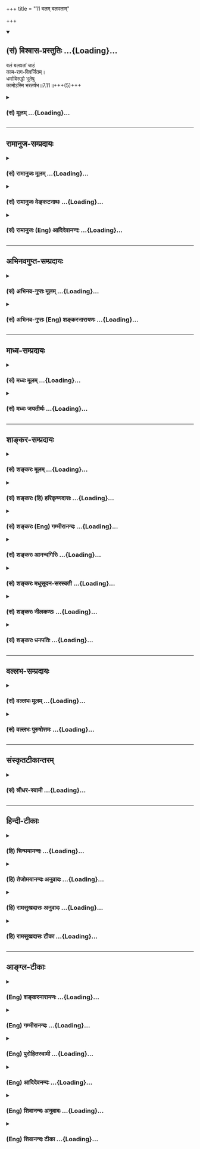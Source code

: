 +++
title = "11 बलम् बलवताम्"

+++
<div class="js_include" newlevelforh1="2" title="(सं) विश्वास-प्रस्तुतिः" unfilled url="/mahAbhAratam/vyAsaH/shlokashaH/06-bhIShma-parva/03-bhagavad-gItA-parva/saMskRtam/vishvAsa-prastutiH/07_jnAna-vijnAna-yogaH/11_balam_balavatAm.md">
<details open><summary><h2>(सं) विश्वास-प्रस्तुतिः ...{Loading}...</h2></summary>

बलं बलवतां चाहं  
काम-राग-विवर्जितम्।  
धर्माविरुद्धो भूतेषु  
कामोऽस्मि भरतर्षभ॥7.11॥+++(5)+++
</details>
</div>
<div class="js_include collapsed" newlevelforh1="3" title="(सं) मूलम्" unfilled url="/mahAbhAratam/vyAsaH/shlokashaH/06-bhIShma-parva/03-bhagavad-gItA-parva/saMskRtam/mUlam/07_jnAna-vijnAna-yogaH/11_balam_balavatAm.md">
<details><summary><h3>(सं) मूलम् ...{Loading}...</h3></summary>

बलं बलवतां चाहं कामरागविवर्जितम्।  
धर्माविरुद्धो भूतेषु कामोऽस्मि भरतर्षभ।।7.11।।
</details>
</div>


_________________
## रामानुज-सम्प्रदायः
<div class="js_include collapsed" newlevelforh1="3" title="(सं) रामानुजः मूलम्" unfilled url="/mahAbhAratam/vyAsaH/shlokashaH/06-bhIShma-parva/03-bhagavad-gItA-parva/saMskRtam/rAmAnujaH/mUlam/07_jnAna-vijnAna-yogaH/11_balam_balavatAm.md">
<details><summary><h3>(सं) रामानुजः मूलम् ...{Loading}...</h3></summary>

।।7.11।। एते सर्वे विलक्षणा भावा मत्त एव उत्पन्नाः मच्छेषभूता मच्छरीरतया
मयि एव अवस्थिताः अतः तत्प्रकारः अहम् एव अवस्थितः।

</details>
</div>
<div class="js_include collapsed" newlevelforh1="3" title="(सं) रामानुजः वेङ्कटनाथः" unfilled url="/mahAbhAratam/vyAsaH/shlokashaH/06-bhIShma-parva/03-bhagavad-gItA-parva/saMskRtam/rAmAnujaH/venkaTanAthaH/07_jnAna-vijnAna-yogaH/11_balam_balavatAm.md">
<details><summary><h3>(सं) रामानुजः वेङ्कटनाथः ...{Loading}...</h3></summary>

।। 7.11 एवंभूमिरापः 7।4 इत्यादिना भेदश्रुत्यर्थ उपबृंहितःमयि सर्वम् 7।7
इति तु घटकश्रुत्यर्थः अथ तदुभयनिर्वाहिताभेदश्रुत्यर्थोपबृंहणं क्रियत
इत्यभिप्रायेणाह अत इति। केचित्मयि सर्वमिदम् इत्यस्य रसादिधर्मविशिष्टे
मयि प्रोतमित्यर्थः तद्विवरणंरसोऽहम् इत्यादि इति व्याचख्युः तत्परिहारायाह
सर्वस्य परमपुरुषशरीरत्वेनेति। परोक्ते त्वाधाराधेयभाववैपरीत्यादिदोष इति
भावः। प्रकारवाचिशब्दानां प्रकारिणि पर्यवसानस्वाभाव्यं
जातिगुणादिशब्देष्वपि सामान्यतः सिद्धमिति दर्शयितुं
प्रकारत्वोपादानम्। अभिधानं मुख्यवृत्त्या बोधनम्। यद्यपि रसादिशब्दा लोके
निष्कर्षकाः प्रयुज्यन्ते व्यधिकरणतया चात्रावादिद्रव्योपादानम् तथापि
रसादीनां परमात्मशरीरभूतद्रव्यप्रकारत्वेन परमात्मनः
प्रकारित्वाद्रसादिशब्दानां चात्र तत्समानाधिकरणतया प्रयोगात्तत्र
निष्कर्षकत्वं नास्तीत्यभ्युपगन्तव्यम्। द्रव्योपादानं तु तत्रतत्र द्रव्ये
प्रधानभूतरसगन्धादिप्रकारीभूतोऽहमिति ज्ञापनार्थम्। द्रव्यप्रकाराणां च
तत्प्रकारत्वं काठिन्यवान् (न्येन)यो बिभर्ति वि.पु.1।14।28 इत्यादिषु
प्रयुक्तमिति भावः। रसस्य पृथिव्यां वृत्तौ सत्यामप्यपां
रूपादिगुणान्तरसद्भावेऽपिरसोऽहमप्सु इति विशिष्योपादानं
तेजस्तत्त्वादब्रूपपरिणामस्य पूर्वतत्त्वानुत्पन्नरसप्रधानत्वात्। अन्यत्र
चआत्तगन्धा तदा (ततो) भूमिः प्रलयत्वाय कल्पते वि.पु.6।4।14 इत्यादिना च
पृथिव्यादीनां गन्धरसाद्यधीनत्वमुक्तम्। एवमुत्तरत्रापि प्राधान्यतो
विशेषनिर्देशे यथोचितं भाव्यम्। प्रभा
स्वाश्रयातिरिक्तप्रसारितेजोद्रव्यविशेषः। प्रभयैव चन्द्रसूर्यौ
जगदुपकारहेतुभूताविति तौ तत्प्रधानौ। सर्वेषां वेदानां बीजत्वादिना
तेषुप्रणवः प्रधानभूतः। पौरुषं पुरुषस्य भावः यतः पुरुषबुद्धिरित्येके
सन्तानपरम्पराहेतुभूतं रेत इत्यपरे यद्वा पौरुषं सामर्थ्यं
कर्तृत्वशक्तिरित्यर्थः तयैव हि कर्तुरात्मनः कारकान्तरेभ्यः प्राधान्यम्।
नृषु जीवेष्वित्यर्थः। यद्वा पौरुषं पुंस्त्वम् स्त्रीनपुंसकव्यावृत्तः
सत्त्वादिस्वभावविशेषः। नृशब्दश्च पुरुषपर्यायः। पुण्यो गन्धः
तुलस्यादिगन्धः सुरभिगन्धमात्रं वा तद्योगेन हि पृथिवी सत्त्वोन्मेषस्य
सुखस्य वा हेतुर्भवति। विभावसुरत्राग्निः। तत्र च तेजो दाहकत्वशक्तिः।
भूतशब्देनात्र शरीरिणो गृह्यन्ते। सर्वशब्देनात्र ब्रह्मशर्वादीनामपि
सङ्ग्रहः। तेषु जीवनं प्राणनम् प्राणस्थितिहेतुर्वा। येन सर्वाणि भूतानि
जीवन्ति भूतेषूपजीवनीयं वा रूपम्। सर्वभूतानां सनातनं बीजं प्रकृतितत्त्वम्।
अथवा प्रधानधर्मनिर्देशप्रकरणत्वाद्बीजशब्दोऽत्रोपादानत्वाख्यस्वभावपरः।
सर्वेषां परिणामिद्रव्याणां स्वकार्यपरिणामसामर्थ्यमित्यर्थः। अथवा बीजं
प्ररोहकारणं जङ्गमस्थावरभूतानां तत्तदुपादानद्रव्यम्। बुद्धिः अध्यवसायः
ज्ञानमात्रं वा। तेजस्विनः प्रतापशीलाः तेषां तेजः अनभिभवनीयत्वं
पराभिभवसामर्थ्यं वा। तेजोऽभिमान इति केचित् प्रागल्भ्यमित्यपरे। बलं
धारणादिशक्तिः। कामरागवशात् स्वकार्ये प्रवृत्तस्य बलस्य
परपीडादिहेतुत्वाद्धर्मोपयुक्तशरीरादिधारणमात्रादिविषयत्वायकामरागविवर्जितम्
इत्युक्तम्। काम इच्छायाः काष्ठा प्राप्तदशा। राग इच्छा। यद्वा कामशब्दः
काम्यपरः तद्विषयो रागः कामरागः भूतेषु देवमनुष्यादिरूपेणावस्थितेषु
जन्तुषु। धर्माविरुद्धः कामः स्वदारप्रीत्यादिः। अथरसोऽहम्
इत्यादिसामानाधिकरण्यं सहेतुकमुपपादयति एत इति। न चायं
तदधीनसामर्थ्यप्रदर्शनार्थोराजा राष्ट्रम् इत्यादिवदारोपः मुख्यसम्भवे
वृत्त्यन्तरायोगादिति भावः। एत
इत्यनेनेश्वरव्यतिरिक्तैरशक्यक्रियत्वमभिप्रेतम्। सर्व इत्यनेन
ब्रह्मरुद्रादिभिरन्यैश्च क्रियमाणानामपि
ब्रह्मादिशरीरपरमात्माधीनसृष्टत्वम्अहं कृत्स्नस्य 7।6 इति पूर्वोक्तं
स्मारितम्। वक्ष्यमाणराजसतामसेभ्यो वैलक्षण्यार्थमुक्तंविलक्षणा इति। मत्त
एव पृथग्विधाः 10।5 इति च वक्ष्यते। एतेनन विलक्षणत्वादस्य ब्र.सू.2।1।4
इत्यधिकरणार्थोऽपि स्मारितः। मत्त एवोत्पन्ना इत्यादि तत्तद्वस्त्वनुरूपं
यथासम्भवं सामानाधिकरण्यहेतुः। गुणजातिशरीरेष्वनुगतः
सामानाधिकरण्यहेतुरपृथक्सिद्धिरिति प्रदर्शनायोक्तंमय्येवावस्थिता इति।  
  

</details>
</div>
<div class="js_include collapsed" newlevelforh1="3" title="(सं) रामानुजः (Eng) आदिदेवानन्दः" unfilled url="/mahAbhAratam/vyAsaH/shlokashaH/06-bhIShma-parva/03-bhagavad-gItA-parva/saMskRtam/rAmAnujaH/english/AdidevAnandaH/07_jnAna-vijnAna-yogaH/11_balam_balavatAm.md">
<details><summary><h3>(सं) रामानुजः (Eng) आदिदेवानन्दः ...{Loading}...</h3></summary>

7.8 - 7.11 All these entities with their peculiar characteristic are born from Me alone. They depend on Me; inasmuch as they constitute My body, they exist in Me alone. Thus I alone exist while all of them are only My modes.

</details>
</div>


_________________
## अभिनवगुप्त-सम्प्रदायः
<div class="js_include collapsed" newlevelforh1="3" title="(सं) अभिनव-गुप्तः मूलम्" unfilled url="/mahAbhAratam/vyAsaH/shlokashaH/06-bhIShma-parva/03-bhagavad-gItA-parva/saMskRtam/abhinava-guptaH/mUlam/07_jnAna-vijnAna-yogaH/11_balam_balavatAm.md">
<details><summary><h3>(सं) अभिनव-गुप्तः मूलम् ...{Loading}...</h3></summary>

।।7.10 7.11।। बीजमिति। बलमिति। बीजं सूक्ष्ममादिकारणम् (
सूक्ष्मादिकारणम्)। कामरागविवर्जितं बलं सकलवस्तुधारणसमर्थम् ऊर्जोरूपम् (
omits रूपम्)। कामः +++(S omits कामः)+++ इच्छा संविन्मात्ररूपा यस्या
घटपटादिभिर्धर्मरूपैर्नास्ति विरोधः। इच्छा हि सर्वज्ञ भगवच्छक्तितया
अनुयायिनी न क्वचिद्विरुध्यते धर्मैस्तु आगन्तुकैर्घटपटादिभिर्भिद्यते +++(S
घटादिभिर्भि )+++ इति तदुपासकतया शुद्धसंवित्स्वभावत्वं ज्ञानिनः। उक्तं च
शिवोपनिषदि इच्छायामथ वा ज्ञाने जाते चित्तं निवेशयेत् +++(V 98 )+++ इतिजाते एव
न तु बाह्यप्रसृते इत्यर्थ। एवं व्याख्यानं त्यक्त्वा ये परस्परानुपघातकं
त्रिवर्गं सेवेत इत्याशयेन व्याचक्षते ते संप्रदायक्रममजानानाः भगवद्रहस्यं
च व्याचक्षणा नमस्कार्या एव।

</details>
</div>
<div class="js_include collapsed" newlevelforh1="3" title="(सं) अभिनव-गुप्तः (Eng) शङ्करनारायणः" unfilled url="/mahAbhAratam/vyAsaH/shlokashaH/06-bhIShma-parva/03-bhagavad-gItA-parva/saMskRtam/abhinava-guptaH/english/shankaranArAyaNaH/07_jnAna-vijnAna-yogaH/11_balam_balavatAm.md">
<details><summary><h3>(सं) अभिनव-गुप्तः (Eng) शङ्करनारायणः ...{Loading}...</h3></summary>

7.10-11 Bijam etc. Balam etc. The seed : the subtle prime cause. The
strength, free from desire and attachment : It is of the nature of
vigour and is capable of supporting all that exist. Deire : the Will,
which is nothing but Pure Consciousness and which is not opposed to any
of the attributes (its objects) like pot, cloth etc. For, the Will,
because it is the \[conscious\] energy of the Bhagavat, is immanent in
all and nowhere is it opposed, eventhough it is being differentiated
(i.e. the wills or desires are classified) on account of its attributes
like pot, cloth etc., which are \[only\] accidental. Thus the wise,
because they are devoted to this Will, are of the nature of Pure
Consciousness. That has been said also in the Sivopanisad as - '\[A man
of wisdom\] would concentrate his mind on the Will or \[Self\]
Consciousness that arises'. (VB, 98) \[Here in this otation\] that
arises means 'that has just risen but has not yet spread outside.'
Ignoring this way of interpretation \[of the Gita passage\] some
interpret it so as to bring out the idea 'He would enjoy the group of
the three, not hindering mutually'. These (commentators) are ignorant of
the customs (karma) sanctioned by the traditions; yet they interpret the
secret about the Absolute ! No doubt they deserve \[our\] salutation.

</details>
</div>


_________________
## माध्व-सम्प्रदायः
<div class="js_include collapsed" newlevelforh1="3" title="(सं) मध्वः मूलम्" unfilled url="/mahAbhAratam/vyAsaH/shlokashaH/06-bhIShma-parva/03-bhagavad-gItA-parva/saMskRtam/madhvaH/mUlam/07_jnAna-vijnAna-yogaH/11_balam_balavatAm.md">
<details><summary><h3>(सं) मध्वः मूलम् ...{Loading}...</h3></summary>

।।7.8 7.12।। इदं ज्ञानम्। रसोऽहमित्यादिविज्ञानम्। अबादयोऽपि तत एव। तथापि
रसादिस्वभावाना सागणां च स्वभावत्वे सारत्वे च विशेषतोऽपि स एव नियमाकः न
त्वबादिनियमानुबद्धो रसादिस्तत्सारत्वादिश्चेति दर्शयति अप्सु रस
इत्यादिविशेषशब्दैः। भोगश्च विशेषतो रसादेरिति च उपासनार्थं च। उक्तं च
गीताकल्पेरसादीनां रसादित्वे स्वभावत्वे तथैव च। सारत्वे सर्वधर्मेषु
विशेषेणापि कारणम्। सारभोक्ता च सर्वत्र यतोऽतो जगदीश्वरः। रसादिमानिनां
देहे स सर्वत्र व्यवस्थितः। अबादयः पार्षदाश्च ध्येयः स ज्ञानिनां हरिः।
रसादिसम्पत्त्या अन्येषां वासुदेवो जगत्पतिः इति। स्वभावो जीव एव
च। सर्वस्वभावो नियतस्तेनैव किमुतापरम्। न तदस्ति विना यत्स्यान्मया भूतं
चराचरम् इति च। धर्माविरुद्धःकामरागबिवर्जितम्इत्याद्युपासनार्थम्। उक्तं च
गीताकल्पेधर्मारुविद्धकामेऽसावुपास्यः काममिच्छता। विहीने कामरागादेर्बले च
बलमिच्छता। ध्यातस्तत्र त्वनिच्छद्भिर्ज्ञानमेव ददाति च इत्यादि पुण्यो
गन्ध इति भोगापेक्षया। तथा हि श्रुतिः पुण्यमेवामुं गच्छति न ह वै देवान्
पापं गच्छति बृ.उ.1।5।20 ऋतं पिबन्तौ सुकृतस्य लोके कठो.3।1 इत्यादिका। ऋतं
च पुण्यम्। ऋतं सत्यं तथा धर्मः सुकृतं चाभिधीयते इत्यभिधानात्। ऋतं तु मानसो
धर्मः सत्यं स्यात्सम्प्रयोगगः इति च। नच अनश्नन्नन्यो अभिचाकशीति
श्वे.उ.4।6 मुं.3।1।1ऋक्2।3।17।5अन्यो निरन्नोऽपि बलेन भूयान्
इत्यादिविरोधि स्थूलानशनोक्तेः। आह च सूक्ष्माशनम्। प्रविविक्ताहारतर इवैव
भवत्यस्माच्छारीरारादात्मनः। न चात्र जीव उच्यते शारीरादात्मन इति
भेदाभिधानात्। स्वप्नादिश्च शारीर एवशारीरस्तु त्रिधा भिन्नो
जाग्रदादिष्ववस्थितेः इति वचनाद्गारुडे। अस्मादिति
त्वीश्वरव्यावृत्त्यर्थम्। शारीरौ तावुभौ ज्ञेयौ जीवश्चेश्वरसंज्ञितः।
अनादिबन्धनस्त्वेको नित्यमुक्तस्तथाऽपरः इति वचनान्नारदीये भेदश्रुतेश्च।
सति गत्यन्तरे पुरुषभेद एव कल्प्यो नत्ववस्थाभेदः। आह च प्रविविक्तभुग्यतो
ह्यस्माच्छारीरात्पुरुषोत्तमः। अतोऽभोक्ता च भोक्ता च स्थूलाभोगात्स एव तु
इति गीताकल्पे। न त्वहं तेष्विति तदनाधारत्वमुच्यते। उक्तं च तदाश्रितं
जगत्सर्वं नासौ कुत्रचिदाश्रितः इति गीताकल्पे।

</details>
</div>
<div class="js_include collapsed" newlevelforh1="3" title="(सं) मध्वः जयतीर्थः" unfilled url="/mahAbhAratam/vyAsaH/shlokashaH/06-bhIShma-parva/03-bhagavad-gItA-parva/saMskRtam/madhvaH/jayatIrthaH/07_jnAna-vijnAna-yogaH/11_balam_balavatAm.md">
<details><summary><h3>(सं) मध्वः जयतीर्थः ...{Loading}...</h3></summary>

।।7.8 7.12।। भूमिः 7।4 इत्यादिनेत्यत्रावधेरनुक्तेःरसोऽहं इत्याद्यपि
ज्ञानप्रकरणमिति प्रतीतिः स्यात् तन्निरासाय तत्समाप्तिमाह **इदमि**ति।
एतावता ग्रन्थेन ज्ञानं निरूपितमित्यर्थ। कुतोऽत्र ज्ञानप्रकरणस्य समाप्तिः
इत्यत आह **रसोऽहमि**ति। इतिशब्दाद्यभावेऽपि प्रकरणान्तरारम्भ एव समाप्तिं
गमयिष्यति। अलौकिकमाहात्म्यप्रतिपादनादस्य विज्ञानप्रकरणत्वं ज्ञायत इति
भावः। प्रभवादेः इत्युक्तन्यायेनैवरसोऽहं इत्यादेरपि व्याख्यानं सिद्धम्।
रसादीनां सत्तादिकारणत्वाद्भोक्तृत्वाच्च भगवान् रसादिरिति। नन्वबादयो
धर्मिणो भगवदधीनास्तद्भोग्याश्चेत्यङ्गीक्रियते न वा। नेति पक्षेअहं
कृत्स्नस्य 7।6 इत्युक्तविरोधः। आद्ये तुअप्सु रसः इत्यादेर्धर्मिभ्यो
निष्कृष्य धर्माणां ग्रहणस्यानुपपत्तिरित्यतः प्रथमं पक्षं तावदङ्गीकरोति
**अबादयोऽपी**ति। धर्मिणोऽपि तदधीना एव तद्भोग्याश्चैव। ननु तत्रोक्तो दोष
इत्यतः कारणत्वे तावद्विशेषशब्दोपादाने प्रयोजनमाह **तथापी**ति। यद्यपि
धर्मिणोऽपि भगवदधीना एव तथापि धर्मिभ्यो निष्कृष्य धर्माणामुपादानं युज्यत
इति शेषः। कथं इत्यत आह **रसादी**ति। रसादयश्च ते स्वभावा
अबादीनामनागन्तुकधर्माश्चेति रसादिस्वभावास्तेषां साराणामबादिधर्मेषु
सङ्ख्यादिषु श्रेष्ठानां च तेषामेवाबादिस्वभावभूतानां तद्धर्मेषु
श्रेष्ठानां च रसादीनामिति यावत्। स्वभावत्वेऽबादीनामिति शेषः।
सारत्वेऽबादिधर्मेष्विति शेषः। रसादित्वे चेति चार्थः। स भगवानेव।
विशेषतोऽपीत्यस्य व्यावर्त्यं **न त्वि**ति। अनुबद्धोऽनुषङ्गसिद्धः।
**तत्सारत्वादिश्चे**ति। तस्य रसादेरबादिधर्मेषु सारत्वमबादिस्वभावत्वं
रसत्वादिकंचेत्यर्थः। यथा लोके कुविन्दादिः पटादिद्रव्येष्वेव
व्यापारवाननुभूयते न तु तदीयेषु गन्धरसादिषु गुणेषु तद्धर्मेषु च
गन्धत्वादिषु पृथग्व्यापारवान् किन्तु ते पटादिजन्मानुषङ्गिजन्मान एव। न
तथा भगवान्। अपित्वबादेधर्मेषु रसादिषु तद्धर्मेषु च स्वभावत्वादिषु पृथक्
प्रयत्नवान् नत्वबादिनियमानुषङ्गिसत्तादिकास्त इति दर्शयितुं विशेषशब्दा
उपात्ता इत्यर्थः। भोगपक्षेऽपि प्रयोजनमाह **भोगश्चे**ति।
अबादिभोगादप्यतिशयेन रसादेर्भोगः परमेश्वरस्येति दर्शयति विशेषशब्दैरिति
सम्बन्धः। रसोऽहं इत्याद्यभेदोक्तेरर्थान्तरं सूचयन् तत्रापि
विशेषशब्दोपादाने प्रयोजनमाह **उपासनार्थं** चेति। विशेषतः रसादेरिति
वर्तते। अर्थवशाद्रसादेरिति सप्तमीत्वेन विपरिणम्यते। रसादयः
परमेश्वरोपासने प्रतिमात्वेनात्र विवक्षिताः। प्रतिमायां चाभेदोक्तिः
प्रसिद्धा। प्रतिमात्ममबादीनां समानम्। योऽप्सु तिष्ठन् बृ.उ.7।3।4
इत्यादेः। अतः किं विशेषशब्दग्रहणेनेति चेत् अबादिभ्यो विशेषतः रसादिषु
भगवदुपासनार्थं तदुपपत्तिरिति। उक्तेऽर्थत्रये प्रमाणमाह **उक्तं** चेति।
तथा चशब्दः अन्योन्यसमुच्चये। एवशब्दस्येश्वर इत्यनेन सम्बन्धः।
सर्वत्राबादिषु। ईश्वरो रसादिकं जगदित्युच्यत इत्यर्थः।
अबादयोऽबाद्यभिमानिनः। ज्ञानिनां ज्ञानार्थिनां सम्पत्त्यै प्राप्त्यै
अन्येषां रसार्थिनाम्। अबादय इति रसादीति च पादयोः सप्तनवाक्षरत्वेऽपि न वा
एकेनाक्षरेण छन्दांसि वियन्ति ऐ.ब्रा.1।6 इति वचनाददोषः। स्वभावस्य
भगवदधीनत्वमलौकिकमित्यतस्तत्रान्यान्यपि वाक्यानि पठति **स्वभाव** इति।
अस्त्वेवं धर्मिभ्यो निष्कृष्य धर्माणामुपादानम् धर्माणां विशेषणोपादानं तु
किमर्थमित्यत **आह** **धर्मे**ति। आदिपदेनपुण्यो गन्धः इत्यस्य ग्रहणम्।
कामादिषु विशिष्टंष्वेव भगवानुपास्यः न धर्मविरुद्धेष्वशुचिष्विति ज्ञापनाय
कामादीनां धर्माणां धर्माविरुद्धत्वादिविशेषणोपादानमित्यर्थः। अत्र
प्रमाणमाह **उक्तं वे**ति। कामं पुरुषार्थम्। कामरागादेः कामरागादिना।
अनिञ्छद्भिः कामादिकम्। गन्धस्य विशेषणोपादाने प्रयोजनान्तरमाह **पुण्य**
इति। पुण्यगन्धस्यैव भगवतो भोगो न दुर्गन्धस्येति ज्ञापयितुमत्र
विशेषणोपादानमित्यर्थः। ननु दुर्गन्धं भगवाननुभवति न वा नेति पक्षे
सार्वज्ञाभावः आद्ये कथं भोगाभावः उच्यते अनुभूयमाना अपि दुर्गन्धादयो न
फलहेतव इत्यभिप्रायः। सुगन्धस्तु सुखहेतुरित्युपपादितम्। शुचिवस्त्वेव भगवतो
भोग्यमित्यत्र प्रमाणमाह **तथा ही**ति। अमुमुपासकम्। कुतः तस्य देवत्वात्।
तथापि कुतः न ह वै देवमात्रस्य पुण्यभोगनियमे देवोत्तमस्य सुतरां
तत्सिद्धि। ऋतं कठो.3।1 इति श्रुतिः कथं प्रकृतोपयोगिनी इत्यत आह **ऋतं**
चेति। कुतः इत्यतः सामान्यविशेषाभिधानादित्याह **ऋतमि**ति। प्रयोगगः
शब्दजन्यः। तथा च श्रुतावृतशब्दः पुण्यफलस्योपलक्षक इति भावः। स्यादिदं
व्याख्यानं यदि भगवतो विषयभोगो युक्तः स्यात् न चैवम् तदङ्गीकारे
श्रुत्यादिविरोधात्। ऋतं पिबन्तौ इति चात एव छत्रिन्यायेनोपचरितमित्यत आह न
चेति। कुतो नेत्यत आह **स्थूले**ति। श्रुत्यादिषु स्थूलस्य जीवभोग्यस्य
विषयस्याभोगोक्तेः सूक्ष्मभोगस्य चाङ्गीकारादिति भावः। सूक्ष्माशने प्रमिते
भवेदियं व्यवस्था। तदेव कुतः इत्यत आह **आह चे**ति। गन्धादिषु यो
जीवेन्द्रियागोचरः सारभागस्तस्य भोगम्। परमेश्वरोऽस्माच्छारीरादात्मनो
जीवादतिशयेन विलक्षणभोग एव भवति। अवतारेषु स्थूलमपि भुङक्ते इतीवशब्दः। ननु
प्रविविक्ताहारतरोऽयं जीव एवेत्यत आह **न चे**ति। न हि जीवो जीवादेव
विलक्षणाहार इति युज्यत इत्यर्थः। ननु
शारीराज्जागरावस्थाज्जीवात्स्वप्नसुषुप्त्यवस्थः स एव प्रविविक्ताहार
इत्यवस्थाभेदोपाधिकं जीवस्य भेदमङ्गीकृत्य व्याख्यास्यामीत्यत आह
**स्वप्नादिश्चेति**। स्वपो नन् अष्टा.3।3।91 इति स्वप्नशब्दः कर्तरि।
स्वप्नः सुषुप्तश्च शारीर एव न केवलं जाग्रत् तथाच त्र्यवस्थस्यापि
शारीरशब्देन गृहीतत्वात् न ततो भेदः स्वप्नसुषुप्तयोरित्यर्थः।
अवस्थात्रयवतोऽपि शारीरत्वं कुतः इत्यत आह **शारीर** स्त्विति।
जाग्रदादिष्वंवस्थासु। अस्तु त्र्यवस्थोऽपि शारीरः तथाप्यस्मादिति
विशेषणेनात्र शारीरादिति जाग्रदवस्थो गृह्यते। तस्माच्च स्वप्नाद्यवस्थस्य
भेदोक्तिरुक्तविधया सम्भवति। भवत्पक्षेऽपि शारीरादिति जीवे सिद्धेऽस्मादिति
विशेषणं व्यर्थं स्यादिति तत्राह **अस्मादि**ति।
नैतद्विशेषणसार्थक्यायेश्वरं परित्यज्य जीवोऽत्र ग्राह्यः
शारीरादित्येवोक्तावीश्वरस्यापि प्राप्तावीश्वरादेवेश्वरस्य भेदानुपपत्तेः।
तद्व्यावृत्त्यर्थं जीवमात्रपरिग्रहाय विशेषणमिति
सार्थक्योपपत्तेरित्यर्थः। भवेदेवं यदि शारीरत्वमीश्वरस्यापि स्यात् तदेव
कुतः इत्यत आह **शारीरावि**ति। नन्वेवं पक्षद्वयेऽप्युपपत्तावीश्वर
एवात्रोच्यते न जीवः इति कुतः विनिगमनमित्यत आह **भेदे**ति। चो हेतौ।
भेदश्रुतेः स्वाभाविकभेदरूपे गत्यन्तरे सम्भवति पुरुषभेद एवार्थतया
ग्राह्यः न त्ववस्थोपाधिको भेदः। मुख्यामुख्ययोर्मुख्ये सम्प्रत्ययात् अतो
युक्तं विनिगमनम्। न केवलमुक्तव्यवस्था न्यायप्राप्ता किन्त्वागमसिद्धा
चेत्याह **आह चे**ति। अभोक्ता च भोक्ता
चेत्येतयोर्व्युत्क्रमेणान्धयः। सर्वभूतस्थमात्मानं 6।29 इत्युक्तत्वात्। न
त्वहं तेषु 7।12 इति कथमुच्यते इत्यत आह **न त्वहमि**ति। तदनाधारत्वं
तदुपजीवनेन स्थित्यभावः। कुत एतत् इत्यत आह **उक्तं चे**ति। न केवलं
मुक्तविरोधादिति चार्थः।

</details>
</div>


_________________
## शाङ्कर-सम्प्रदायः
<div class="js_include collapsed" newlevelforh1="3" title="(सं) शङ्करः मूलम्" unfilled url="/mahAbhAratam/vyAsaH/shlokashaH/06-bhIShma-parva/03-bhagavad-gItA-parva/saMskRtam/shankaraH/mUlam/07_jnAna-vijnAna-yogaH/11_balam_balavatAm.md">
<details><summary><h3>(सं) शङ्करः मूलम् ...{Loading}...</h3></summary>

।।7.11।। **बलं** सामर्थ्यम् ओजो **बलवताम् अहम्** तच्च बलं
**कामरागविवर्जितम्** कामश्च रागश्च कामरागौ कामः तृष्णा असंनिकृष्टेषु
विषयेषु रागो रञ्जना प्राप्तेषु विषयेषु ताभ्यां कामरागाभ्यां विवर्जितं
देहादिधारणमात्रार्थं बलं सत्त्वमहमस्मि न तु यत्संसारिणां
तृष्णारागकारणम्। किञ्च **धर्माविरुद्धः** धर्मेण शास्त्रार्थेन अविरुद्धो
यः प्राणिषु **भूतेषु कामः** यथा देहधारणमात्राद्यर्थः अशनपानादिविषयः स
कामः **अस्मि** हे **भरतर्षभ**।। किञ्च

</details>
</div>
<div class="js_include collapsed" newlevelforh1="3" title="(सं) शङ्करः (हि) हरिकृष्णदासः" unfilled url="/mahAbhAratam/vyAsaH/shlokashaH/06-bhIShma-parva/03-bhagavad-gItA-parva/saMskRtam/shankaraH/hindI/harikRShNadAsaH/07_jnAna-vijnAna-yogaH/11_balam_balavatAm.md">
<details><summary><h3>(सं) शङ्करः (हि) हरिकृष्णदासः ...{Loading}...</h3></summary>

।।7.11।। बलवानोंका जो कामना और आसक्तिसे रहित बल ओज सामर्थ्य है वह मैं
हूँ। ( अभिप्राय यह कि ) अप्राप्त विषयोंकी जो तृष्णा है उसका नाम काम है
और प्राप्त विषयोंमें जो प्रीतितन्मयता है उसका नाम राग है उन दोनोंसे रहित
केवल देह आदिको धारण करनेके लिये जो बल है वह मैं हूँ। जो संसारी जीवोंका
बल कामना और आसक्तिका कारण है वह मैं नहीं हूँ। तथा हे भरतश्रेष्ठ
प्राणियोंमें जो धर्मसे अविरुद्ध शास्त्रानुकूल कामना है जैसे
देहधारणमात्रके लिये खानेपीनेकी इच्छा आदि वह ( इच्छारूप) काम भी मैं ही
हूँ।

</details>
</div>
<div class="js_include collapsed" newlevelforh1="3" title="(सं) शङ्करः (Eng) गम्भीरानन्दः" unfilled url="/mahAbhAratam/vyAsaH/shlokashaH/06-bhIShma-parva/03-bhagavad-gItA-parva/saMskRtam/shankaraH/english/gambhIrAnandaH/07_jnAna-vijnAna-yogaH/11_balam_balavatAm.md">
<details><summary><h3>(सं) शङ्करः (Eng) गम्भीरानन्दः ...{Loading}...</h3></summary>

7.11 I am the balam, strength, ability, virility; balavatam, of the
strong. That strength, again, is kama-raga-vivarjitam, devoid of passion
and attachment. Kamah is passion, hankering for things not at hand.
Ragah is attachment, fondness for things acired. I am the strength that
is devoid of them and is necessary merely for the maintenance of the
body etc., but not that strength of the worldly which causes hankering
and attachment. Further, bhutesu, among creatures; I am that kamah,
desire-such desires as for eating, drinking, etc. which are for the mere
maintenance of the body and so on; which is dharma-aviruddhah, not
contrary to righteousness, not opposed to scriptural injunctions;
bharatarsabha, O scion of the Bharata dynasty. Moreover,

</details>
</div>
<div class="js_include collapsed" newlevelforh1="3" title="(सं) शङ्करः आनन्दगिरिः" unfilled url="/mahAbhAratam/vyAsaH/shlokashaH/06-bhIShma-parva/03-bhagavad-gItA-parva/saMskRtam/shankaraH/AnandagiriH/07_jnAna-vijnAna-yogaH/11_balam_balavatAm.md">
<details><summary><h3>(सं) शङ्करः आनन्दगिरिः ...{Loading}...</h3></summary>

।।7.11।। यच्च बलवतां बलं तद्भूते मयि तेषां प्रोतत्वमित्याह **बलमिति।**
कामक्रोधादिपूर्वकस्यापि बलस्यानुमतिं वारयति **तच्चेति।**
कामरागयोरेकार्थत्वमाशङ्क्यार्थभेदमावेदयति **कामस्तृष्णेत्यादिना।**
विशेषणसामर्थ्यसिद्धं व्यावर्त्य दर्शयति **नत्विति।**
शास्त्रार्थाविरुद्धकामभूते मयि तथाविधकामवतां भूतानां प्रोतत्वं
विवक्षित्वाह **कि़ञ्चेति।** धर्माविरुद्धं काममुदाहरति **यथेति।**

</details>
</div>
<div class="js_include collapsed" newlevelforh1="3" title="(सं) शङ्करः मधुसूदन-सरस्वती" unfilled url="/mahAbhAratam/vyAsaH/shlokashaH/06-bhIShma-parva/03-bhagavad-gItA-parva/saMskRtam/shankaraH/madhusUdana-sarasvatI/07_jnAna-vijnAna-yogaH/11_balam_balavatAm.md">
<details><summary><h3>(सं) शङ्करः मधुसूदन-सरस्वती ...{Loading}...</h3></summary>

।।7.11।। अप्राप्तो विषयः प्राप्तिकारणाभावेऽपि
प्राप्यतामित्याकारश्चित्तवृत्तिविशेषः कामः प्राप्तो विषयः क्षयकारणे
सत्यपि न क्षीयतामित्येवमाकारश्चित्तवृत्तिविशेषो रञ्जनात्मा रागस्ताभ्यां
विशेषेण वर्जितं सर्वथा तदाकाररजस्तमोविरहितं यत्स्वधर्मानुष्ठानाय
देहेन्द्रियादिधारणसामर्थ्यं सात्त्विकं बलं बलवतां
तादृशसात्त्विकबलयुक्तानां संसारपराङ्मुखानां तदहमस्मि। तद्रूपे मयि
बलवन्तः प्रोता इत्यर्थः। चशब्दस्तुशब्दार्थे भिन्नक्रमः।
कामरागविवर्जितमेव बलं मद्रूपत्वेन ध्येयं नतु संसारिणां कामरागकारणं
बलमित्यर्थः। क्रोधार्थो वा रागशब्दो व्याख्येयः। धर्मो धर्मशास्त्रं
तेनाविरुद्धोऽप्रतिषिद्धो धर्मानुकूलो वा यो भूतेषु प्राणिषु कामः
शास्त्रानुमतजायापुत्रवित्तादिविषयोऽभिलाषः सोऽहमस्मि। हे भरतर्षभ
शास्त्राविरुद्धकामभूते मयितथाविधकामयुक्तानां भूतानां प्रोतत्वमित्यर्थः।

</details>
</div>
<div class="js_include collapsed" newlevelforh1="3" title="(सं) शङ्करः नीलकण्ठः" unfilled url="/mahAbhAratam/vyAsaH/shlokashaH/06-bhIShma-parva/03-bhagavad-gItA-parva/saMskRtam/shankaraH/nIlakaNThaH/07_jnAna-vijnAna-yogaH/11_balam_balavatAm.md">
<details><summary><h3>(सं) शङ्करः नीलकण्ठः ...{Loading}...</h3></summary>

।।7.11।। बलरूपे मयि बलवन्तः प्रोताः। कामरागविवर्जितं कामस्तृष्णा रागो
रञ्जना। तौ हि आविद्यकौ। अतो निरवद्यस्य बलं तद्वर्जितम्। एवं
धर्माविरुद्धकामरूपे मयि ईदृशाः कामवन्तः प्रोताः।

</details>
</div>
<div class="js_include collapsed" newlevelforh1="3" title="(सं) शङ्करः धनपतिः" unfilled url="/mahAbhAratam/vyAsaH/shlokashaH/06-bhIShma-parva/03-bhagavad-gItA-parva/saMskRtam/shankaraH/dhanapatiH/07_jnAna-vijnAna-yogaH/11_balam_balavatAm.md">
<details><summary><h3>(सं) शङ्करः धनपतिः ...{Loading}...</h3></summary>

।।7.11।। बलं सामर्थ्यमोजस्तस्मिन्कामरागविवर्जिते कामोऽप्राप्तेषु विषयेषु
प्राप्त्यभिलाषः रागः प्राप्तेषु तेषु रज्जनात्मकः प्रेम्णोऽतिशयः।
क्रोधार्थो वा रागशब्दो व्याख्येयः। अस्मिन्पक्षे लक्षणादोष इति बोध्यम्।
तद्रहिते देहधारणमात्रप्रयोजने बलभूते मयि बलवन्तः प्रोताः। तथा धर्मेण
शास्त्रविहितेनाविरुद्धे देहधारणार्थेऽशनपानादिविषये कामे तद्रूपे मयि
कामवतां भूतानां प्रोतत्वम्। भरतर्षमेति संबोधयन् भरतैः क्षत्रियवरैः
सेवितं युद्धात्मकधर्मस्य साधकं कामरागविवर्जितं क्षत्रधर्मेण युद्धेन
देहधारणमात्रप्रयोजनकं मद्विभूत्यात्मकं बलं स्वधर्मेण शत्रून्विजित्य
धर्माविरुद्धं अन्नपानादिविषयं कामं च मद्विभूतिरुपं भरतानां मध्ये
श्रेष्टत्वं त्युक्तुं नार्हसीति सूचयति।

</details>
</div>


_________________
## वल्लभ-सम्प्रदायः
<div class="js_include collapsed" newlevelforh1="3" title="(सं) वल्लभः मूलम्" unfilled url="/mahAbhAratam/vyAsaH/shlokashaH/06-bhIShma-parva/03-bhagavad-gItA-parva/saMskRtam/vallabhaH/mUlam/07_jnAna-vijnAna-yogaH/11_balam_balavatAm.md">
<details><summary><h3>(सं) वल्लभः मूलम् ...{Loading}...</h3></summary>

।।7.11।। बलमिति। क्रियाशक्तिरूपं तदपि न प्रवृत्त्यात्मकमित्याह
कामरागाविवर्जितमिति। तथैव कामोऽस्मि स च लोके धर्मविरोधीति
तद्व्यावृत्त्यर्थमाह धर्माविरुद्ध इति। एते सप्तसप्त तत्तद्वयभेदा
निरूपिताः।

</details>
</div>
<div class="js_include collapsed" newlevelforh1="3" title="(सं) वल्लभः पुरुषोत्तमः" unfilled url="/mahAbhAratam/vyAsaH/shlokashaH/06-bhIShma-parva/03-bhagavad-gItA-parva/saMskRtam/vallabhaH/puruShottamaH/07_jnAna-vijnAna-yogaH/11_balam_balavatAm.md">
<details><summary><h3>(सं) वल्लभः पुरुषोत्तमः ...{Loading}...</h3></summary>

  
  
।।7.11।। किञ्च बलवतां मद्वशीकरणलक्षणवतां बलं वशीकरणलक्षणमहम्। चकारेण
तद्रूपोऽपि। कीदृशं बलं कामरागविवर्जितं वशीकृते मयि स्वाभिलाषत्वं
स्वरञ्जनादिवर्जनम् किन्तु मदभिलाषादिभावः। तथा हे भरतर्षभ सत्कुलोत्पन्न
तथा कामभावयोग्य धर्माविरुद्धः धर्मेण अविरुद्धो भूतेषु कामोऽस्मि। अत्रायं
भावः लौकिककामस्तु धर्मविरुद्धोऽस्ति यतोऽयं रसः स्वाऽविवाहितायामेव भवति
प्रकटः सर्वधर्मविरुद्ध एव। अलौकिकस्तु रसात्मको धर्मरूप इति भावः।  
  

</details>
</div>


_________________
## संस्कृतटीकान्तरम्
<div class="js_include collapsed" newlevelforh1="3" title="(सं) श्रीधर-स्वामी" unfilled url="/mahAbhAratam/vyAsaH/shlokashaH/06-bhIShma-parva/03-bhagavad-gItA-parva/saMskRtam/shrIdhara-svAmI/07_jnAna-vijnAna-yogaH/11_balam_balavatAm.md">
<details><summary><h3>(सं) श्रीधर-स्वामी ...{Loading}...</h3></summary>

।।7.11।। किंच **बलमिति।** कामोऽप्राप्ते वस्तुन्यभिलाषो राजसः रागः
पुनरभिलषितेऽर्थे प्राप्तेऽपि पुनरधिकेऽर्थे
चित्तरञ्जनात्मकस्तृष्णापरपर्यायस्तामसः ताभ्यां विवर्जितं बलवतां बलमस्मि।
सात्त्विकं स्वधर्मानुष्ठानसामर्थ्यमहमित्यर्थः। स्वधर्मेणाविरुद्धः
स्वदारेषु पुत्रोत्पत्तिमात्रोपयोगी कामोऽहम्।

</details>
</div>


_________________
## हिन्दी-टीकाः
<div class="js_include collapsed" newlevelforh1="3" title="(हि) चिन्मयानन्दः" unfilled url="/mahAbhAratam/vyAsaH/shlokashaH/06-bhIShma-parva/03-bhagavad-gItA-parva/hindI/chinmayAnandaH/07_jnAna-vijnAna-yogaH/11_balam_balavatAm.md">
<details><summary><h3>(हि) चिन्मयानन्दः ...{Loading}...</h3></summary>

।।7.11।। सामान्य बुद्धिमत्ता के और मन्दबुद्धि के लोगों को अनेक उदाहरण
देने के पश्चात् यहाँ इस श्लोक में भगवान् श्रीकृष्ण उस अत्यन्त मेधावी
पुरुष के लिये तत्त्व का निर्देश करते हैं जिसमें यह क्षमता हो कि वह इस
दिये हुये निर्देश पर सूक्ष्म विचार कर सके। बलवानों का बल मैं हूँ केवल
इतने ही कथन में पूर्व कथित दृष्टान्तों की अपेक्षा कोई अधिक विशेषता नहीं
दिखाई पड़ती। परन्तु बल शब्द को दिये गये विशेषण से इसको विशेष महत्त्व
प्राप्त हो जाता है। सामान्यत मनुष्य में जब कामना व आसक्ति होती है तब वह
अथक परिश्रम करते हुये दिखाई देता है और अपनी इच्छित वस्तु को पाने के लिये
सम्पूर्ण शक्ति लगा देता है। कामना और आसक्ति इन दो प्रेरक वृत्तियों के
बिना किसी बल की हम कल्पना भी नहीं कर पाते हैं। यद्यपि सतही दृष्टि से काम
और राग में हमें भेद नहीं दिखाई देता है तथापि शंकराचार्य अपने भाष्य में
उसे स्पष्ट करते हुये कहते हैं. अप्राप्त वस्तु की इच्छा काम है और प्राप्त
वस्तु में आसक्ति राग कहलाती है। मन की इन्हीं दो वृत्तियों के कारण
व्यक्ति या परिवार समाज या राष्ट्र अपनी सार्मथ्य को प्रकट करते हैं।
हड़ताल और दंगे उपद्रव और युद्ध इन सबके पीछे प्रेरक वृत्तियां हैं काम और
राग। श्रीकृष्ण कहते हैं मैं बलवानों का काम और राग से वर्जित बल हूँ।
स्पष्ट है कि यहाँ सामान्य बल की बात नहीं कही गयी है। इस कथन से मानों
उन्हें सन्तोष नहीं होता है और इसलिये वे आगे और कहते हैं प्राणियों में
धर्म के अनुकूल काम मैं हूँ। जिसके कारण वस्तु का अस्तित्व होता है वह उसका
धर्म कहलाता है। मनुष्य का अस्तित्व चैतन्य आत्मा के बिना नहीं हो सकता अत
वह उसका वास्तविक धर्म या स्वरूप है। व्यवहार में जो विचार भावना और कर्म
उसके दिव्य स्वरूप के विरुद्ध नहीं है वे धर्म के अन्तर्गत आते हैं। जिन
विचारों एवं कर्मों से अपने आत्मस्वरूप को पहचानने में सहायता मिलती है
उन्हें धर्म कहा जाता है और इसके विपरीत कर्म अधर्म कहलाते हैं क्योंकि वे
उसकी आत्मविस्मृति को दृढ़ करते हैं। उनके वशीभूत होकर मनुष्य पतित होकर
पशुवत् व्यवहार करने लगता है। धर्म की परिभाषा को ध्यान में रखकर इस श्लोक
के अध्ययन से उसका अर्थ स्पष्ट हो जाता है। धर्म के अविरुद्ध कामना से
तात्पर्य साधक की उस इच्छा तथा क्षमता से है जिसके द्वारा वह अपनी
दुर्बलताओं को समझकर उन्हें दूर करने का प्रयत्न करता है और आत्मोन्नति की
सीढ़ी पर ऊपर चढ़ता जाता है। भगवान् के कथन को दूसरे शब्दों में इस प्रकार
कहा जा सकता है कि मैं साधक नहीं वरन् उसमें स्थित आत्मज्ञान की प्रखर
जिज्ञासा हूँ। अब तक के उपदेश तथा दृष्टान्तों का क्या यह अर्थ हुआ कि आत्मा
वास्तव में अनात्म जड़ उपाधियों के बन्धन में आ गया है परिच्छिन्न उपाधि
अपरिच्छिन्न आत्मा को कैसे सीमित कर सकती है इसके उत्तर में भगवान् कहते
हैं

</details>
</div>
<div class="js_include collapsed" newlevelforh1="3" title="(हि) तेजोमयानन्दः अनुवादः" unfilled url="/mahAbhAratam/vyAsaH/shlokashaH/06-bhIShma-parva/03-bhagavad-gItA-parva/hindI/tejomayAnandaH/anuvAdaH/07_jnAna-vijnAna-yogaH/11_balam_balavatAm.md">
<details><summary><h3>(हि) तेजोमयानन्दः अनुवादः ...{Loading}...</h3></summary>

।।7.11।। हे भरत श्रेष्ठ ! मैं बलवानों का कामना तथा आसक्ति से रहित बल हूँ
और सब भूतों में धर्म के अविरुद्ध अर्थात् अनुकूल काम हूँ।।

</details>
</div>
<div class="js_include collapsed" newlevelforh1="3" title="(हि) रामसुखदासः अनुवादः" unfilled url="/mahAbhAratam/vyAsaH/shlokashaH/06-bhIShma-parva/03-bhagavad-gItA-parva/hindI/rAmasukhadAsaH/anuvAdaH/07_jnAna-vijnAna-yogaH/11_balam_balavatAm.md">
<details><summary><h3>(हि) रामसुखदासः अनुवादः ...{Loading}...</h3></summary>

।।7.11।। हे भरतवंशियोंमें श्रेष्ठ अर्जुन ! बलवालोंमें काम और रागसे रहित
बल मैं हूँ। मनुषयोंमें धर्मसे अविरुद्ध (धर्मयुक्त) काम मैं हूँ।

</details>
</div>
<div class="js_include collapsed" newlevelforh1="3" title="(हि) रामसुखदासः टीका" unfilled url="/mahAbhAratam/vyAsaH/shlokashaH/06-bhIShma-parva/03-bhagavad-gItA-parva/hindI/rAmasukhadAsaH/TIkA/07_jnAna-vijnAna-yogaH/11_balam_balavatAm.md">
<details><summary><h3>(हि) रामसुखदासः टीका ...{Loading}...</h3></summary>

।।7.11।।***व्याख्या--*'बलं बलवतां चाहं
कामरागविवर्जितम्'--**कठिन-से-कठिन काम करते हुए भी अपने भीतर एक
कामना-आसक्तिरहित शुद्ध, निर्मल उत्साह रहता है। काम पूरा होनेपर भी 'मेरा
कार्य शास्त्र और धर्मके अनुकूल है तथा लोकमर्यादाके अनुसार सन्तजनानुमोदित
है'--ऐसे विचारसे मनमें एक उत्साह रहता है। इसका नाम 'बल' है। यह बल
भगवान्का ही स्वरूप है। अतः यह 'बल' ग्राह्य है।  
  
गीतामें भगवान्ने खुद ही बलकी व्याख्या कर दी है। सत्रहवें अध्यायके
पाँचवें श्लोकमें **'कामरागबलान्विताः'** पदमें आया बल कामना और आसक्तिसे
युक्त होनेसे दुराग्रह और हठका वाचक है। अतः यह बल भगवान्का स्वरूप नहीं
है, प्रत्युत आसुरी सम्पत्ति होनेसे त्याज्य है। ऐसे ही **'सिद्धोऽहं
बलवान्सुखी'** (गीता 16। 14) और **'अहंकारं बलं दर्पम्'** (गीता 16। 18 18।
53) पदोंमें आया बल भी त्याज्य है। छठे अध्यायके चौंतीसवें श्लोकमें
**'बलवद्दृढम्'** पदमें आया बल शब्द मनका विशेषण है। वह बल भी आसुरी
सम्पत्तिका ही है; क्योंकि उसमें कामना और आसक्ति है। परन्तु यहाँ (7। 11
में) जो बल आया है, वह कामना और आसक्तिसे रहित है, इसलिये यह सात्त्विक
उत्साहका वाचक है और ग्राह्य है। सत्रहवें अध्यायके आठवें श्लोकमें
**'आयुःसत्त्वबलारोग्य ৷৷.'** पदमें आया बल शब्द भी इसी सात्त्विक बलका
वाचक है।  
  
**'धर्माविरुद्धो भूतेषु कामोऽस्मि भरतर्षभ'--**हे भरतवंशियोंमें श्रेष्ठ
अर्जुन ! मनुष्योंमें (टिप्पणी प₀ 407.1) धर्मसे अविरुद्ध अर्थात्
धर्मयुक्त 'काम' (टिप्पणी प₀ 407.2) मेरा स्वरूप है। कारण कि शास्त्र और
लोक-मर्यादाके अनुसार शुभ-भावसे केवल सन्तान-उत्पत्तिके लिये जो काम होता
है, वह काम मनुष्यके अधीन होता है। परंतु आसक्ति कामना सुखभोग आदिके लिये
जो काम होता है उस काममें मनुष्य पराधीन हो जाता है और उसके वशमें होकर वह
न करनेलायक शास्त्रविरुद्ध काममें प्रवृत्त हो जाता है। शास्त्रविरुद्ध काम
पतनका तथा सम्पूर्ण पापों और दुःखोंका हेतु होता है।  
  
कृत्रिम उपायोंसे सन्तति-निरोध कराकर केवल भोग-बुद्धिसे काममें प्रवृत्त
होना महान् नरकोंका दरवाजा है। जो सन्तानकी उत्पत्ति कर सके, वह 'पुरुष'
कहलाता है और जो गर्भ धारण कर सके, वह 'स्त्री' कहलाती है (टिप्पणी प₀
407.3)। अगर पुरुष और स्त्री आपरेशनके द्वारा अपनी सन्तानोत्पत्ति करनेकी
योग्यता-(पुरुषत्व और स्त्रीत्व-) को नष्ट कर देते हैं, वे दोनों ही हिजड़े
कहलानेयोग्य हैं। नपुंसक होनेके कारण देवकार्य (हवन-पूजन आदि) और पितृकार्य
(श्राद्ध-तर्पण) में उनका अधिकार नहीं रहता (टिप्पणी प₀ 407.4)। स्त्रीमें
मातृशक्ति नष्ट हो जानेके कारण उसके लिये परम आदरणीय एवं प्रिय 'माँ'
सम्बोधनका प्रयोग भी नहीं किया जा सकता। इसलिये मनुष्यको चाहिये कि वह या
तो शास्त्र और लोकमर्यादाके अनुसार केवल सन्तानोत्पत्तिके लिये कामका सेवन
करे अथवा ब्रह्मचर्यका पालन करे।

</details>
</div>


_________________
## आङ्ग्ल-टीकाः
<div class="js_include collapsed" newlevelforh1="3" title="(Eng) शङ्करनारायणः" unfilled url="/mahAbhAratam/vyAsaH/shlokashaH/06-bhIShma-parva/03-bhagavad-gItA-parva/english/shankaranArAyaNaH/07_jnAna-vijnAna-yogaH/11_balam_balavatAm.md">
<details><summary><h3>(Eng) शङ्करनारायणः ...{Loading}...</h3></summary>

7.11. Of the strong, I am the strength that is free from desire and attachment. O best of the Bharatas, in \[all\] beings I am the desire which is not opposed to attributes.

</details>
</div>
<div class="js_include collapsed" newlevelforh1="3" title="(Eng) गम्भीरानन्दः" unfilled url="/mahAbhAratam/vyAsaH/shlokashaH/06-bhIShma-parva/03-bhagavad-gItA-parva/english/gambhIrAnandaH/07_jnAna-vijnAna-yogaH/11_balam_balavatAm.md">
<details><summary><h3>(Eng) गम्भीरानन्दः ...{Loading}...</h3></summary>

7.11 And of the strong I am the strength which is devoid of passion and attachment. Among creatures I am desire which is not contrary to righteousness, O scion of the Bharata dyansty.

</details>
</div>
<div class="js_include collapsed" newlevelforh1="3" title="(Eng) पुरोहितस्वामी" unfilled url="/mahAbhAratam/vyAsaH/shlokashaH/06-bhIShma-parva/03-bhagavad-gItA-parva/english/purohitasvAmI/07_jnAna-vijnAna-yogaH/11_balam_balavatAm.md">
<details><summary><h3>(Eng) पुरोहितस्वामी ...{Loading}...</h3></summary>

7.11 I am the Strength of the strong, of them who are free from attachment and desire; and, O Arjuna, I am the Desire for righteousness.

</details>
</div>
<div class="js_include collapsed" newlevelforh1="3" title="(Eng) आदिदेवनन्दः" unfilled url="/mahAbhAratam/vyAsaH/shlokashaH/06-bhIShma-parva/03-bhagavad-gItA-parva/english/AdidevanandaH/07_jnAna-vijnAna-yogaH/11_balam_balavatAm.md">
<details><summary><h3>(Eng) आदिदेवनन्दः ...{Loading}...</h3></summary>

7.11 In the strong, I am strength, devoid of desire and passion. In all beings, I am the desire which is not forbidden by law (Dharma), O Arjuna.

</details>
</div>
<div class="js_include collapsed" newlevelforh1="3" title="(Eng) शिवानन्दः अनुवादः" unfilled url="/mahAbhAratam/vyAsaH/shlokashaH/06-bhIShma-parva/03-bhagavad-gItA-parva/english/shivAnandaH/anuvAdaH/07_jnAna-vijnAna-yogaH/11_balam_balavatAm.md">
<details><summary><h3>(Eng) शिवानन्दः अनुवादः ...{Loading}...</h3></summary>

7.11 Of the strong, I am the strength devoid of desire and attachment,
and in (all) beings, I am the desire unopposed to Dharma, O Arjuna.

</details>
</div>
<div class="js_include collapsed" newlevelforh1="3" title="(Eng) शिवानन्दः टीका" unfilled url="/mahAbhAratam/vyAsaH/shlokashaH/06-bhIShma-parva/03-bhagavad-gItA-parva/english/shivAnandaH/TIkA/07_jnAna-vijnAna-yogaH/11_balam_balavatAm.md">
<details><summary><h3>(Eng) शिवानन्दः टीका ...{Loading}...</h3></summary>

7.11 बलम् strength; बलवताम् of the strong; अस्मि am (I);
कामरागविवर्जितम् devoid of desire and attachment; धर्माविरुद्धः
unopposed to Dharma; भूतेषु in beings; कामः desire; अस्मि am (I);
भरतर्षभ O Lord of the Bharatas.Commentary Kama Desire for those objects that come in contact with the senses.Raga attachment for those objects that come in contact with the senses.I am that strength which is necessary for the bare sustenance of the body. I am not the strength which generates desire and attachment for sensual objects as in the case of worldlyminded persons. I am the desire which is in accordance with the teachings of the scriptures or the code prescribing the duties of life. I am the desire for moderate eating and drinking; etc.; which are,necessary for the sustenance of the body and which help one in the practice of Yoga.

</details>
</div>
